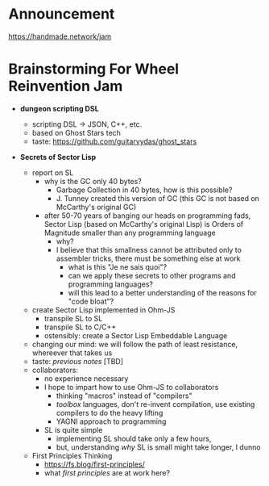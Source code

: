 # Announcement
https://handmade.network/jam

# Brainstorming For Wheel Reinvention Jam
- **dungeon scripting DSL**
	- scripting DSL -> JSON, C++, etc.
	- based on Ghost Stars tech
	- taste: https://github.com/guitarvydas/ghost_stars
	
- **Secrets of Sector Lisp**
	- report on SL
		- why is the GC only 40 bytes?  
			- Garbage Collection in 40 bytes, how is this possible?
			- J. Tunney created this version of GC (this GC is not based on McCarthy's original GC)
		- after 50-70 years of banging our heads on programming fads, Sector Lisp (based on McCarthy's original Lisp) is Orders of Magnitude smaller than any programming language
			- why?  
			- I believe that this smallness cannot be attributed only to assembler tricks, there must be something else at work
				- what is this "Je ne sais quoi"?
				- can we apply these secrets to other programs and programming languages?
				- will this lead to a better understanding of the reasons for "code bloat"?
	- create Sector Lisp implemented in Ohm-JS 
		- transpile SL to SL
		- transpile SL to  C/C++
		- ostensibly: create a Sector Lisp Embeddable Language
	- changing our mind: we will follow the path of least resistance, whereever that takes us
	- taste: *previous notes* [TBD]
	- collaborators:
		- no experience necessary
		- I hope to impart how to use Ohm-JS to collaborators
			- thinking "macros" instead of "compilers"
			- *toolbox* languages, don't re-invent compilation, use existing compilers to do the heavy lifting
			- YAGNI approach to programming
		- SL is quite simple
			- implementing SL should take only a few hours, 
			- but, understanding *why* SL is small might take longer, I dunno
	- First Principles Thinking
		- https://fs.blog/first-principles/
		- what *first principles* are at work here?

